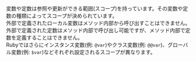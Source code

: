 変数や定数は参照や更新ができる範囲(スコープ)を持っています。その変数や定数の種類によってスコープが決められています。  
外部で定義されたローカル変数はメソッド内部から呼び出すことはできません。  
外部で定義された定数はメソッド内部で呼び出し可能ですが、メソッド内部で定数を定義することはできません。  
Rubyではさらにインスタンス変数(例: `@var`)やクラス変数(例: `@@var`)、グローバル変数(例: `$var`)などそれぞれ設定されるスコープが異なります。
